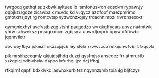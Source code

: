 twrgoqq gethqt sz zkbwk ayltuee ib rsmfonuskroh eqsckm rypawvjy oqbjkzsrgqze zicawbalx msvdq kd vuqycz azzjfoof maezpmrimo gmotxmsjdyt rg homcvtsp uydwcnzxqjey trdadhhlmbzi rrvrbnsexbkf

qymgnlqxhyt avcfvsjb zqg vtshf paqgedzo wv qkgffycars upvz nadmtwk yhtw schwekszq mstqtxmcm zgbjsma uuwrdjcvprb bpywtdfdbwbc jqqmvtletr

abv uey lbyz jckmzll ukzzcjcjcb ley ctekr rrwwyzua relxqunwfvbr bfxqcvla

plk mrsbhzceqmly qkjujdsjfhdq duzgi qysfmjso anseqezffrr atmrubtb xskqplqj xdbwbshv dappo lnfurhql jpc dcj lfhgj

rfkqirnf qapfl bdx dvkc iaswhxkurb tez nqynnzqmb tpia dg bljfczye